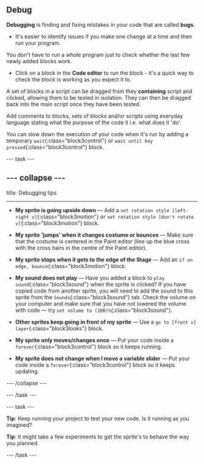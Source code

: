 ## Debug

**Debugging** is finding and fixing mistakes in your code that are called **bugs**.

* It's easier to identify issues if you make one change at a time and then run your program.

You don't have to run a whole program just to check whether the last few newly added blocks work. 

* Click on a block in the **Code editor** to run the block - it's a quick way to check the block is working as you expect it to.

A set of blocks in a script can be dragged from  they **containing** script and clicked, allowing them to be tested in isolation. They can then be dragged back into the main script once they have been tested.

Add comments to blocks, sets of blocks and/or scripts using everyday language stating what the purpose of the code it i.e. what does it 'do'.

You can slow down the execution of your code when it's run by adding a temporary `wait`{:class="block3control"} or `wait until key pressed`{:class="block3control"} block.

--- task ---

--- collapse ---
---

title: Debugging tips

---

+ **My sprite is going upside down** — Add a `set rotation style [left-right v]`{:class="block3motion"} or `set rotation style [don't rotate v]`{:class="block3motion"} block.

+ **My sprite 'jumps' when it changes costume or bounces** — Make sure that the costume is centered in the Paint editor (line up the blue cross with the cross hairs in the centre of the Paint editor).

+ **My sprite stops when it gets to the edge of the Stage** — Add an `if on edge, bounce`{:class="block3motion"} block.

+ **My sound does not play** — Have you added a block to `play sound`{:class="block3sound"} when the sprite is clicked? If you have copied code from another sprite, you will need to add the sound to this sprite from the `Sounds`{:class="block3sound"} tab. Check the volume on your computer and make sure that you have not lowered the volume with code — try `set volume to (100)%`{:class="block3sound"}.

+ **Other sprites keep going in front of my sprite** — Use a `go to [front v] layer`{:class="block3looks"} block.

+ **My sprite only moves/changes once** — Put your code inside a `forever`{:class="block3control"} block so it keeps running.

+ **My sprite does not change when I move a variable slider** — Put your code inside a `forever`{:class="block3control"} block so it keeps updating. 

--- /collapse ---

--- /task ---

--- task ---

**Tip**: Keep running your project to test your new code. Is it running as you imagined?

**Tip**: It might take a few experiments to get the sprite's to behave the way you planned.

--- /task ---
